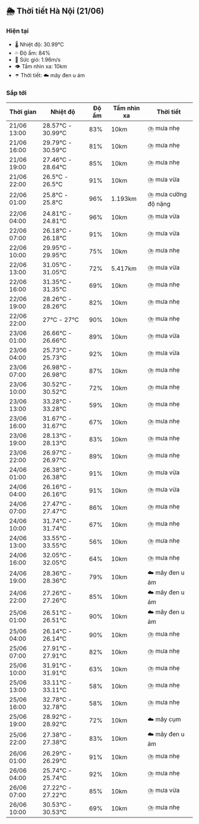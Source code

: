 ## 🌦️ Thời tiết Hà Nội (21/06)

### Hiện tại

- 🌡️ Nhiệt độ: 30.99℃
- 💦 Độ ẩm: 84%
- 💨 Sức gió: 1.96m/s
- 👁️ Tầm nhìn xa: 10km
- ☂️ Thời tiết: ☁️ mây đen u ám

### Sắp tới

| Thời gian | Nhiệt độ | Độ ẩm | Tầm nhìn xa | Thời tiết |
| --- | --- | --- | --- | --- |
| 21/06 13:00 | 28.57℃ - 30.99℃ | 83% | 10km | ⛈️ mưa nhẹ |
| 21/06 16:00 | 29.79℃ - 30.59℃ | 81% | 10km | ⛈️ mưa nhẹ |
| 21/06 19:00 | 27.46℃ - 28.64℃ | 85% | 10km | ⛈️ mưa nhẹ |
| 21/06 22:00 | 26.5℃ - 26.5℃ | 91% | 10km | ⛈️ mưa vừa |
| 22/06 01:00 | 25.8℃ - 25.8℃ | 96% | 1.193km | ⛈️ mưa cường độ nặng |
| 22/06 04:00 | 24.81℃ - 24.81℃ | 96% | 10km | ⛈️ mưa vừa |
| 22/06 07:00 | 26.18℃ - 26.18℃ | 91% | 10km | ⛈️ mưa vừa |
| 22/06 10:00 | 29.95℃ - 29.95℃ | 75% | 10km | ⛈️ mưa nhẹ |
| 22/06 13:00 | 31.05℃ - 31.05℃ | 72% | 5.417km | ⛈️ mưa vừa |
| 22/06 16:00 | 31.35℃ - 31.35℃ | 69% | 10km | ⛈️ mưa nhẹ |
| 22/06 19:00 | 28.26℃ - 28.26℃ | 82% | 10km | ⛈️ mưa nhẹ |
| 22/06 22:00 | 27℃ - 27℃ | 90% | 10km | ⛈️ mưa nhẹ |
| 23/06 01:00 | 26.66℃ - 26.66℃ | 89% | 10km | ⛈️ mưa vừa |
| 23/06 04:00 | 25.73℃ - 25.73℃ | 92% | 10km | ⛈️ mưa vừa |
| 23/06 07:00 | 26.98℃ - 26.98℃ | 87% | 10km | ⛈️ mưa nhẹ |
| 23/06 10:00 | 30.52℃ - 30.52℃ | 72% | 10km | ⛈️ mưa nhẹ |
| 23/06 13:00 | 33.28℃ - 33.28℃ | 59% | 10km | ⛈️ mưa nhẹ |
| 23/06 16:00 | 31.67℃ - 31.67℃ | 67% | 10km | ⛈️ mưa nhẹ |
| 23/06 19:00 | 28.13℃ - 28.13℃ | 83% | 10km | ⛈️ mưa nhẹ |
| 23/06 22:00 | 26.97℃ - 26.97℃ | 89% | 10km | ⛈️ mưa nhẹ |
| 24/06 01:00 | 26.38℃ - 26.38℃ | 91% | 10km | ⛈️ mưa vừa |
| 24/06 04:00 | 26.16℃ - 26.16℃ | 91% | 10km | ⛈️ mưa vừa |
| 24/06 07:00 | 27.47℃ - 27.47℃ | 86% | 10km | ⛈️ mưa nhẹ |
| 24/06 10:00 | 31.74℃ - 31.74℃ | 67% | 10km | ⛈️ mưa nhẹ |
| 24/06 13:00 | 33.55℃ - 33.55℃ | 56% | 10km | ⛈️ mưa nhẹ |
| 24/06 16:00 | 32.05℃ - 32.05℃ | 64% | 10km | ⛈️ mưa nhẹ |
| 24/06 19:00 | 28.36℃ - 28.36℃ | 79% | 10km | ☁️ mây đen u ám |
| 24/06 22:00 | 27.26℃ - 27.26℃ | 85% | 10km | ☁️ mây đen u ám |
| 25/06 01:00 | 26.51℃ - 26.51℃ | 90% | 10km | ☁️ mây đen u ám |
| 25/06 04:00 | 26.14℃ - 26.14℃ | 90% | 10km | ⛈️ mưa nhẹ |
| 25/06 07:00 | 27.91℃ - 27.91℃ | 82% | 10km | ⛈️ mưa nhẹ |
| 25/06 10:00 | 31.91℃ - 31.91℃ | 63% | 10km | ⛈️ mưa nhẹ |
| 25/06 13:00 | 33.11℃ - 33.11℃ | 58% | 10km | ⛈️ mưa nhẹ |
| 25/06 16:00 | 32.78℃ - 32.78℃ | 58% | 10km | ⛈️ mưa nhẹ |
| 25/06 19:00 | 28.92℃ - 28.92℃ | 72% | 10km | ☁️ mây cụm |
| 25/06 22:00 | 27.38℃ - 27.38℃ | 83% | 10km | ☁️ mây đen u ám |
| 26/06 01:00 | 26.29℃ - 26.29℃ | 91% | 10km | ⛈️ mưa nhẹ |
| 26/06 04:00 | 25.74℃ - 25.74℃ | 92% | 10km | ⛈️ mưa nhẹ |
| 26/06 07:00 | 27.22℃ - 27.22℃ | 85% | 10km | ⛈️ mưa vừa |
| 26/06 10:00 | 30.53℃ - 30.53℃ | 69% | 10km | ⛈️ mưa nhẹ |
